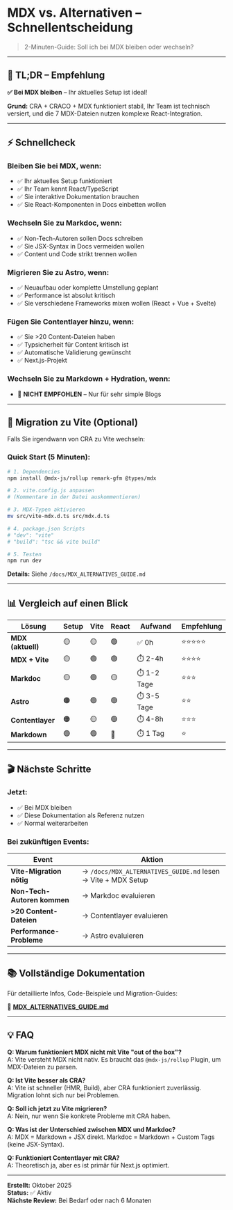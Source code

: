 # MDX vs. Alternativen – Schnellentscheidung

> 2-Minuten-Guide: Soll ich bei MDX bleiben oder wechseln?

---

## 🎯 TL;DR – Empfehlung

**✅ Bei MDX bleiben** – Ihr aktuelles Setup ist ideal!

**Grund:** CRA + CRACO + MDX funktioniert stabil, Ihr Team ist technisch versiert, und die 7 MDX-Dateien nutzen komplexe React-Integration.

---

## ⚡ Schnellcheck

### Bleiben Sie bei MDX, wenn:

- ✅ Ihr aktuelles Setup funktioniert
- ✅ Ihr Team kennt React/TypeScript
- ✅ Sie interaktive Dokumentation brauchen
- ✅ Sie React-Komponenten in Docs einbetten wollen

### Wechseln Sie zu Markdoc, wenn:

- ✅ Non-Tech-Autoren sollen Docs schreiben
- ✅ Sie JSX-Syntax in Docs vermeiden wollen
- ✅ Content und Code strikt trennen wollen

### Migrieren Sie zu Astro, wenn:

- ✅ Neuaufbau oder komplette Umstellung geplant
- ✅ Performance ist absolut kritisch
- ✅ Sie verschiedene Frameworks mixen wollen (React + Vue + Svelte)

### Fügen Sie Contentlayer hinzu, wenn:

- ✅ Sie >20 Content-Dateien haben
- ✅ Typsicherheit für Content kritisch ist
- ✅ Automatische Validierung gewünscht
- ✅ Next.js-Projekt

### Wechseln Sie zu Markdown + Hydration, wenn:

- 🚫 **NICHT EMPFOHLEN** – Nur für sehr simple Blogs

---

## 🔄 Migration zu Vite (Optional)

Falls Sie irgendwann von CRA zu Vite wechseln:

### Quick Start (5 Minuten):

```bash
# 1. Dependencies
npm install @mdx-js/rollup remark-gfm @types/mdx

# 2. vite.config.js anpassen
# (Kommentare in der Datei auskommentieren)

# 3. MDX-Typen aktivieren
mv src/vite-mdx.d.ts src/mdx.d.ts

# 4. package.json Scripts
# "dev": "vite"
# "build": "tsc && vite build"

# 5. Testen
npm run dev
```

**Details:** Siehe `/docs/MDX_ALTERNATIVES_GUIDE.md`

---

## 📊 Vergleich auf einen Blick

| Lösung | Setup | Vite | React | Aufwand | Empfehlung |
|--------|-------|------|-------|---------|------------|
| **MDX (aktuell)** | 🟡 | 🟡 | 🟢 | ✅ 0h | ⭐⭐⭐⭐⭐ |
| **MDX + Vite** | 🟡 | 🟢 | 🟢 | ⏱️ 2-4h | ⭐⭐⭐⭐ |
| **Markdoc** | 🟡 | 🟢 | 🟡 | ⏱️ 1-2 Tage | ⭐⭐⭐ |
| **Astro** | 🟠 | 🟢 | 🟢 | ⏱️ 3-5 Tage | ⭐⭐ |
| **Contentlayer** | 🟠 | 🟡 | 🟢 | ⏱️ 4-8h | ⭐⭐⭐ |
| **Markdown** | 🟢 | 🟢 | 🔴 | ⏱️ 1 Tag | ⭐ |

---

## 🎬 Nächste Schritte

### Jetzt:
- ✅ Bei MDX bleiben
- ✅ Diese Dokumentation als Referenz nutzen
- ✅ Normal weiterarbeiten

### Bei zukünftigen Events:

| Event | Aktion |
|-------|--------|
| **Vite-Migration nötig** | → `/docs/MDX_ALTERNATIVES_GUIDE.md` lesen → Vite + MDX Setup |
| **Non-Tech-Autoren kommen** | → Markdoc evaluieren |
| **>20 Content-Dateien** | → Contentlayer evaluieren |
| **Performance-Probleme** | → Astro evaluieren |

---

## 📚 Vollständige Dokumentation

Für detaillierte Infos, Code-Beispiele und Migration-Guides:

📖 **[MDX_ALTERNATIVES_GUIDE.md](./MDX_ALTERNATIVES_GUIDE.md)**

---

## 💡 FAQ

**Q: Warum funktioniert MDX nicht mit Vite "out of the box"?**  
A: Vite versteht MDX nicht nativ. Es braucht das `@mdx-js/rollup` Plugin, um MDX-Dateien zu parsen.

**Q: Ist Vite besser als CRA?**  
A: Vite ist schneller (HMR, Build), aber CRA funktioniert zuverlässig. Migration lohnt sich nur bei Problemen.

**Q: Soll ich jetzt zu Vite migrieren?**  
A: Nein, nur wenn Sie konkrete Probleme mit CRA haben.

**Q: Was ist der Unterschied zwischen MDX und Markdoc?**  
A: MDX = Markdown + JSX direkt. Markdoc = Markdown + Custom Tags (keine JSX-Syntax).

**Q: Funktioniert Contentlayer mit CRA?**  
A: Theoretisch ja, aber es ist primär für Next.js optimiert.

---

**Erstellt:** Oktober 2025  
**Status:** ✅ Aktiv  
**Nächste Review:** Bei Bedarf oder nach 6 Monaten

